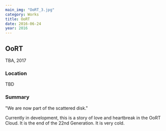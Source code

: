 ```yaml
---
main_img: "OoRT_3.jpg"
category: Works
title: OoRT
date: 2016-06-24
year: 2016
---
```

## OoRT

TBA, 2017

### Location

TBD

### Summary

"We are now part of the scattered disk."

Currently in development, this is a story of love and heartbreak in the OoRT Cloud.  It is the end of the 22nd Generation.  It is very cold.